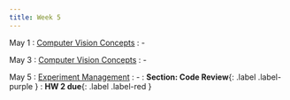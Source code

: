 ```yaml
---
title: Week 5 
---
```


May 1
: [Computer Vision Concepts](#)
  : -


May 3
: [Computer Vision Concepts](#)
  : -

May 5
: [Experiment Management](#)
  : -
   : **Section: Code Review**{: .label .label-purple }
   : **HW 2 due**{: .label .label-red }